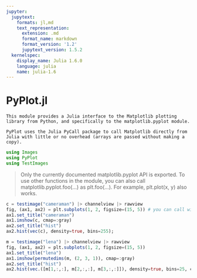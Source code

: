 ```yaml
---
jupyter:
  jupytext:
    formats: jl,md
    text_representation:
      extension: .md
      format_name: markdown
      format_version: '1.2'
      jupytext_version: 1.5.2
  kernelspec:
    display_name: Julia 1.6.0
    language: julia
    name: julia-1.6
---
```


# PyPlot.jl 


```
This module provides a Julia interface to the Matplotlib plotting library from Python, and specifically to the matplotlib.pyplot module.

PyPlot uses the Julia PyCall package to call Matplotlib directly from Julia with little or no overhead (arrays are passed without making a copy).
```

```julia
using Images
using PyPlot
using TestImages
```

> Only the currently documented matplotlib.pyplot API is exported. To use other functions in the module, you can also call matplotlib.pyplot.foo(...) as plt.foo(...). For example, plt.plot(x, y) also works. 

```julia
c = testimage("cameraman") |> channelview |> rawview
fig, (ax1, ax2) = plt.subplots(1, 2, figsize=(15, 5)) # you can call without `plt` e.g `subplots(1, 2)`
ax1.set_title("cameraman")
ax1.imshow(c, cmap=:gray)
ax2.set_title("hist")
ax2.hist(vec(c), density=true, bins=255);
```

```julia
m = testimage("lena") |> channelview |> rawview
fig, (ax1, ax2) = plt.subplots(1, 2, figsize=(15, 5))
ax1.set_title("lena")
ax1.imshow(permutedims(m, (2, 3, 1)), cmap=:gray)
ax2.set_title("hist")
ax2.hist(vec.([m[1,:,:], m[2,:,:], m[3,:,:]]), density=true, bins=25, color=[:red, :green, :blue]);
```
